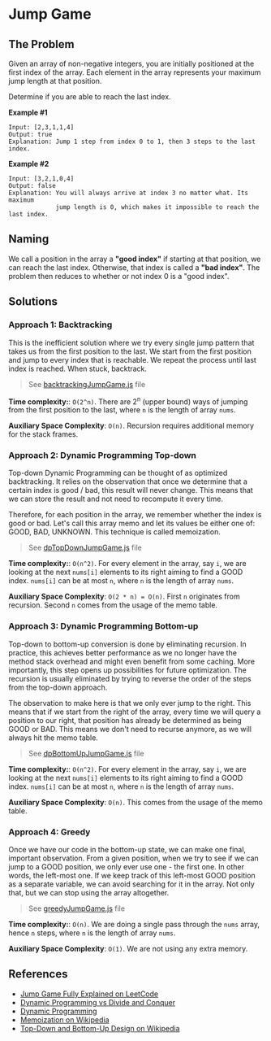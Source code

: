 # Jump Game

## The Problem

Given an array of non-negative integers, you are initially positioned at
the first index of the array. Each element in the array represents your maximum
jump length at that position.

Determine if you are able to reach the last index.

**Example #1**

```
Input: [2,3,1,1,4]
Output: true
Explanation: Jump 1 step from index 0 to 1, then 3 steps to the last index.
```

**Example #2**

```
Input: [3,2,1,0,4]
Output: false
Explanation: You will always arrive at index 3 no matter what. Its maximum
             jump length is 0, which makes it impossible to reach the last index.
```

## Naming

We call a position in the array a **"good index"** if starting at that position,
we can reach the last index. Otherwise, that index is called a **"bad index"**.
The problem then reduces to whether or not index 0 is a "good index".

## Solutions

### Approach 1: Backtracking

This is the inefficient solution where we try every single jump pattern that
takes us from the first position to the last. We start from the first position
and jump to every index that is reachable. We repeat the process until last
index is reached. When stuck, backtrack.

> See [backtrackingJumpGame.js](backtrackingJumpGame.js) file

**Time complexity:**: `O(2^n)`.
There are 2<sup>n</sup> (upper bound) ways of jumping from
the first position to the last, where `n` is the length of
array `nums`.

**Auxiliary Space Complexity**: `O(n)`.
Recursion requires additional memory for the stack frames.

### Approach 2: Dynamic Programming Top-down

Top-down Dynamic Programming can be thought of as optimized
backtracking. It relies on the observation that once we determine
that a certain index is good / bad, this result will never change.
This means that we can store the result and not need to recompute
it every time.

Therefore, for each position in the array, we remember whether the
index is good or bad. Let's call this array memo and let its values
be either one of: GOOD, BAD, UNKNOWN. This technique is
called memoization.

> See [dpTopDownJumpGame.js](dpTopDownJumpGame.js) file

**Time complexity:**: `O(n^2)`.
For every element in the array, say `i`, we are looking at the
next `nums[i]` elements to its right aiming to find a GOOD
index. `nums[i]` can be at most `n`, where `n` is the length
of array `nums`.

**Auxiliary Space Complexity**: `O(2 * n) = O(n)`.
First `n` originates from recursion. Second `n` comes from the
usage of the memo table.

### Approach 3: Dynamic Programming Bottom-up

Top-down to bottom-up conversion is done by eliminating recursion.
In practice, this achieves better performance as we no longer have the
method stack overhead and might even benefit from some caching. More
importantly, this step opens up possibilities for future optimization.
The recursion is usually eliminated by trying to reverse the order of
the steps from the top-down approach.

The observation to make here is that we only ever jump to the right.
This means that if we start from the right of the array, every time
we will query a position to our right, that position has already be
determined as being GOOD or BAD. This means we don't need to recurse
anymore, as we will always hit the memo table.

> See [dpBottomUpJumpGame.js](dpBottomUpJumpGame.js) file

**Time complexity:**: `O(n^2)`.
For every element in the array, say `i`, we are looking at the
next `nums[i]` elements to its right aiming to find a GOOD
index. `nums[i]` can be at most `n`, where `n` is the length
of array `nums`.

**Auxiliary Space Complexity**: `O(n)`.
This comes from the usage of the memo table.

### Approach 4: Greedy

Once we have our code in the bottom-up state, we can make one final,
important observation. From a given position, when we try to see if
we can jump to a GOOD position, we only ever use one - the first one.
In other words, the left-most one. If we keep track of this left-most
GOOD position as a separate variable, we can avoid searching for it in
the array. Not only that, but we can stop using the array altogether.

> See [greedyJumpGame.js](greedyJumpGame.js) file

**Time complexity:**: `O(n)`.
We are doing a single pass through the `nums` array, hence `n` steps,
where `n` is the length of array `nums`.

**Auxiliary Space Complexity**: `O(1)`.
We are not using any extra memory.

## References

-   [Jump Game Fully Explained on LeetCode](https://leetcode.com/articles/jump-game/)
-   [Dynamic Programming vs Divide and Conquer](https://itnext.io/dynamic-programming-vs-divide-and-conquer-2fea680becbe)
-   [Dynamic Programming](https://en.wikipedia.org/wiki/Dynamic_programming)
-   [Memoization on Wikipedia](https://en.wikipedia.org/wiki/Memoization)
-   [Top-Down and Bottom-Up Design on Wikipedia](https://en.wikipedia.org/wiki/Top-down_and_bottom-up_design)
